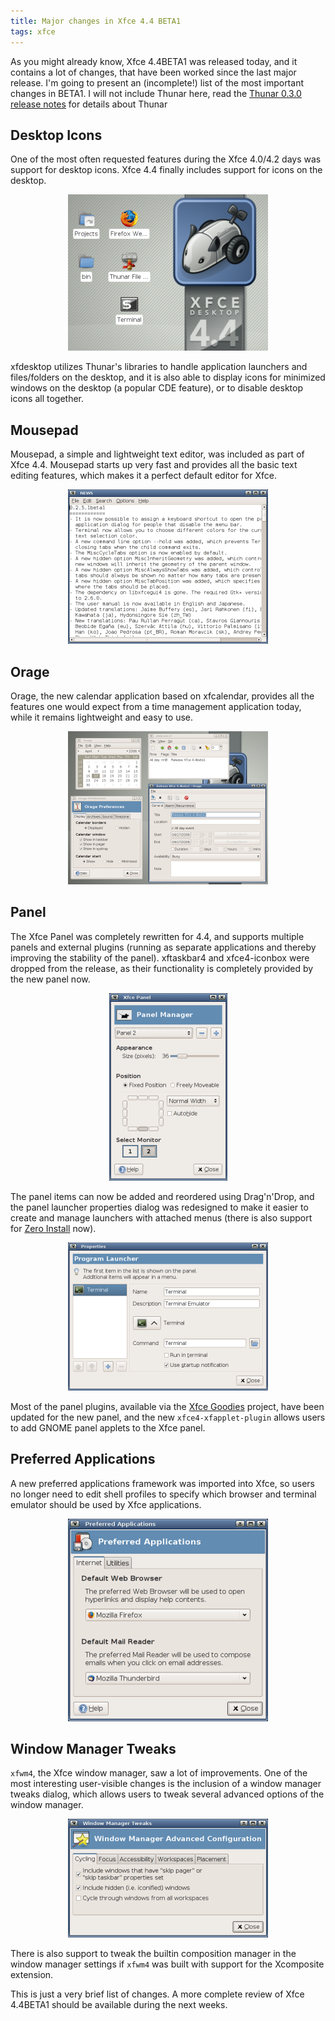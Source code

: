 ```yaml
---
title: Major changes in Xfce 4.4 BETA1
tags: xfce
---
```


As you might already know, Xfce 4.4BETA1 was released today, and it contains a lot of changes, that have been worked since the last major release. I'm going to present an (incomplete!) list of the most important changes in BETA1. I will not include Thunar here, read the <a href="http://thunar.xfce.org/news.html#2006-04-16">Thunar 0.3.0 release notes</a> for details about Thunar

## Desktop Icons

One of the most often requested features during the Xfce 4.0/4.2 days was support for desktop icons. Xfce 4.4 finally includes support for icons on the desktop.

<center><a href="/images/2006/xfce-4.4beta1-changes/desktop-icons.png"><img src="/images/2006/xfce-4.4beta1-changes/desktop-icons-thumb.png" /></a></center>

xfdesktop utilizes Thunar's libraries to handle application launchers and files/folders on the desktop, and it is also able to display icons for minimized windows on the desktop (a popular CDE feature), or to disable desktop icons all together.

## Mousepad

Mousepad, a simple and lightweight text editor, was included as part of Xfce 4.4. Mousepad starts up very fast and provides all the basic text editing features, which makes it a perfect default editor for Xfce.

<center><a href="/images/2006/xfce-4.4beta1-changes/mousepad.png"><img src="/images/2006/xfce-4.4beta1-changes/mousepad-thumb.png" /></a></center>

## Orage

Orage, the new calendar application based on xfcalendar, provides all the features one would expect from a time management application today, while it remains lightweight and easy to use.

<center><a href="/images/2006/xfce-4.4beta1-changes/orage.png"><img src="/images/2006/xfce-4.4beta1-changes/orage-thumb.png" /></a></center>

## Panel

The Xfce Panel was completely rewritten for 4.4, and supports multiple panels and external plugins (running as separate applications and thereby improving the stability of the panel). xftaskbar4 and xfce4-iconbox were dropped from the release, as their functionality is completely provided by the new panel now.

<center><a href="/images/2006/xfce-4.4beta1-changes/panel-properties.png"><img src="/images/2006/xfce-4.4beta1-changes/panel-properties-thumb.png" /></a></center>

The panel items can now be added and reordered using Drag'n'Drop, and the panel launcher properties dialog was redesigned to make it easier to create and manage launchers with attached menus (there is also support for <a href="http://rox.sourceforge.net/desktop/node/269">Zero Install</a> now).

<center><a href="/images/2006/xfce-4.4beta1-changes/panel-launcher.png"><img src="/images/2006/xfce-4.4beta1-changes/panel-launcher-thumb.png" /></a></center>

Most of the panel plugins, available via the <a href="http://xfce-goodies.berlios.de/">Xfce Goodies</a> project, have been updated for the new panel, and the new <code>xfce4-xfapplet-plugin</code> allows users to add GNOME panel applets to the Xfce panel.

## Preferred Applications

A new preferred applications framework was imported into Xfce, so users no longer need to edit shell profiles to specify which browser and terminal emulator should be used by Xfce applications.

<center><a href="/images/2006/xfce-4.4beta1-changes/preferred-applications.png"><img src="/images/2006/xfce-4.4beta1-changes/preferred-applications-thumb.png" /></a></center>

## Window Manager Tweaks

<code>xfwm4</code>, the Xfce window manager, saw a lot of improvements. One of the most interesting user-visible changes is the inclusion of a window manager tweaks dialog, which allows users to tweak several advanced options of the window manager.

<center><a href="/images/2006/xfce-4.4beta1-changes/wmtweaks.png"><img src="/images/2006/xfce-4.4beta1-changes/wmtweaks-thumb.png" /></a></center>

There is also support to tweak the builtin composition manager in the window manager settings if <code>xfwm4</code> was built with support for the Xcomposite extension.

This is just a very brief list of changes. A more complete review of Xfce 4.4BETA1 should be available during the next weeks.
